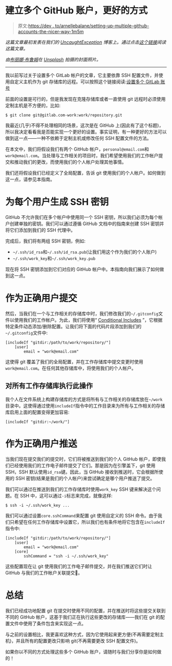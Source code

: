 # 建立多个 GitHub 账户，更好的方式

> 原文:[https://dev . to/arnellebalane/setting-up-multiple-github-accounts-the-nicer-way-1m5m](https://dev.to/arnellebalane/setting-up-multiple-github-accounts-the-nicer-way-1m5m)

*这篇文章最初发表在我们的 [UncaughtException](https://medium.com/uncaught-exception) 博客上。通过点击[这个链接](https://medium.com/uncaught-exception/setting-up-multiple-github-accounts-the-nicer-way-5ab732078a7e)阅读这篇文章。*

*由[布丽娜·布鲁姆](https://unsplash.com/photos/Bb_X4JgSqIM?utm_source=unsplash&utm_medium=referral&utm_content=creditCopyText)在 [Unsplash](https://unsplash.com/search/photos/git?utm_source=unsplash&utm_medium=referral&utm_content=creditCopyText) 拍摄的封面照片。*

* * *

我以前写过关于设置多个 GitLab 帐户的文章，它主要依靠 SSH 配置文件，并使用自定义主机作为 git 存储库的远程。可以按照这个链接阅读:[设置多个 GitLab 账号](https://medium.com/uncaught-exception/setting-up-multiple-gitlab-accounts-82b70e88c437)

前面的设置是可行的，但是我发现在克隆存储库或者一直使用 git 远程时必须使用定制主机是不方便的，比如:

```
$ git clone git@gitlab.com-work:work/repository.git 
```

我最近(几乎)不得不处理相同的场景，这次是在 GitHub 上(因此有了这个标题)，所以我决定看看我是否能实现一个更好的设置。事实证明，有一种更好的方法可以做到这一点——一种不依赖于定制主机或修改任何 SSH 配置文件的方法。

在本文中，我们将假设我们有两个 GitHub 帐户，`personal@email.com`和`work@email.com`。当处理与工作相关的项目时，我们希望使用我们的工作帐户提交和推动我们的更改，而使用我们的个人帐户处理其他事情。

我们还将假设我们已经定义了全局配置，告诉 git 使用我们的个人帐户。如何做到这一点，请参见本指南。

# [](#generate-ssh-keys-for-each-user)为每个用户生成 SSH 密钥

GitHub 不允许我们在多个帐户中使用同一个 SSH 密钥，所以我们必须为每个帐户创建单独的密钥。我们可以通过遵循 GitHub 文档中的指南来创建 SSH 密钥并将它们添加到我们的 SSH 代理中。

完成后，我们将有两组 SSH 密钥，例如:

*   `~/.ssh/id_rsa`和`~/.ssh/id_rsa.pub`(让我们用这个作为我们的个人账户)
*   `~/.ssh/work_key`和`~/.ssh/work_key.pub`

现在将 SSH 密钥添加到它们对应的 GitHub 帐户中。本指南向我们展示了如何做到这一点。

# [](#committing-as-the-correct-user)作为正确用户提交

然后，当我们在一个与工作相关的存储库中时，我们修改我们的`~/.gitconfig`文件以使用我们的工作帐户。为此，我们将使用“ [Conditional Includes](https://git-scm.com/docs/git-config#_conditional_includes) ”，它根据特定条件动态添加/删除配置。让我们将下面的代码片段添加到我们的`~/.gitconfig`文件中:

```
[includeIf "gitdir:/path/to/work/repository/"]
    [user]
        email = "work@email.com" 
```

这使得 git 覆盖了我们的全局配置，并在工作存储库中提交变更时使用`work@email.com`。在任何其他存储库中，将使用我们的个人帐户。

## [](#do-this-for-all-work-repositories)对所有工作存储库执行此操作

我个人在文件系统上构建存储库的方式是将所有与工作相关的存储库放在`~/work`目录中。这使得通过使用`includeIf`指令中的工作目录来为所有与工作相关的存储库启用上面的配置变得更加容易:

```
[includeIf "gitdir:~/work/"] 
```

# [](#pushing-as-the-correct-user)作为正确用户推送

当我们现在提交我们的提交时，它们将被推送到我们的个人 GitHub 帐户，即使我们已经使用我们的工作电子邮件提交了它们。那是因为在引擎盖下，git 使用 SSH，SSH 默认使用`id_rsa`键。因此，当 GitHub 接收到推送时，它会根据所使用的 SSH 密钥(结果是我们的个人帐户)来尝试确定是哪个用户推送了提交。

我们可以通过在推送到我们的工作存储库时使用`work_key` SSH 键来解决这个问题。在 SSH 中，这可以通过`-i`标志来完成，就像这样:

```
$ ssh -i ~/.ssh/work_key ... 
```

我们可以通过设置`core.sshCommand`来配置 git 使用自定义的 SSH 命令。由于我们只希望在任何工作存储库中设置它，所以我们也有条件地将它包含在`includeIf`指令中:

```
[includeIf "gitdir:/path/to/work/repository/"]
    [user]
        email = "work@email.com"
    [core]
        sshCommand = "ssh -i ~/.ssh/work_key" 
```

这些配置现在让 git 使用我们的工作电子邮件提交，并在我们推送它们时让 GitHub 与我们的工作帐户关联提交🎉。

# [](#summary)总结

我们已经成功地配置 git 在提交时使用不同的配置，并在推送时将这些提交关联到不同的 GitHub 帐户，这基于我们正在执行这些更改的存储库——我们在 git 的配置文件中使用了条件包含来实现这一点。

与之前的设置相比，我更喜欢这种方式，因为它使用起来更方便(不再需要定制主机)，并且所有的配置更改只影响 git(不再需要更改 SSH 配置文件)。

如果你以不同的方式处理这些多个 GitHub 账户，请随时与我们分享你是如何做的！